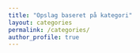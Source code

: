 ```yaml
---
title: "Opslag baseret på kategori"
layout: categories
permalink: /categories/
author_profile: true
---
```

